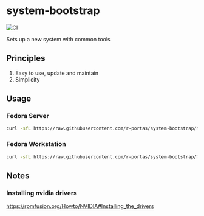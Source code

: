 # system-bootstrap

[![CI](https://github.com/r-portas/system-bootstrap/actions/workflows/CI.yml/badge.svg?branch=main)](https://github.com/r-portas/system-bootstrap/actions/workflows/CI.yml)

Sets up a new system with common tools

## Principles

1. Easy to use, update and maintain
2. Simplicity

## Usage

### Fedora Server

```bash
curl -sfL https://raw.githubusercontent.com/r-portas/system-bootstrap/main/fedora_server/install.sh | sh
```

### Fedora Workstation

```bash
curl -sfL https://raw.githubusercontent.com/r-portas/system-bootstrap/main/fedora_workstation/install.sh | sh
```

## Notes

### Installing nvidia drivers

https://rpmfusion.org/Howto/NVIDIA#Installing_the_drivers
